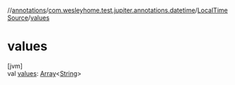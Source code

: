 //[annotations](../../../index.md)/[com.wesleyhome.test.jupiter.annotations.datetime](../index.md)/[LocalTimeSource](index.md)/[values](values.md)

# values

[jvm]\
val [values](values.md): [Array](https://kotlinlang.org/api/latest/jvm/stdlib/kotlin/-array/index.html)&lt;[String](https://kotlinlang.org/api/latest/jvm/stdlib/kotlin/-string/index.html)&gt;

